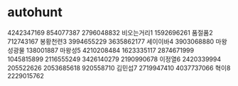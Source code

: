 # autohunt
4242347169 854077387 2796048832
비오는거리1 1592696261
품절품2 712743167
봉황천련3 3994655229 3635862177
세이이바4 3903068880
마왕성광물 138001887
마왕성5 4210208484 1623335117 2874671999 1045815899 2116555249 3426140279 2190990678
이정열6 2420339994 205522626 2053685618 920558710
김민섭7 2719947410 4037737066
혁이8 2229015762
